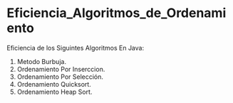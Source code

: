 # Eficiencia_Algoritmos_de_Ordenamiento

Eficiencia de los Siguintes Algoritmos En Java:

1. Metodo Burbuja.
2. Ordenamiento Por Inserccion.
3. Ordenamiento Por Selección.
4. Ordenamiento Quicksort.
5. Ordenamiento Heap Sort.
